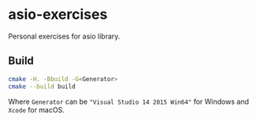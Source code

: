 # asio-exercises

Personal exercises for asio library.

## Build

```bash
cmake -H. -Bbuild -G<Generator>
cmake --build build
```

Where `Generator` can be `"Visual Studio 14 2015 Win64"` for Windows and `Xcode` for macOS.

